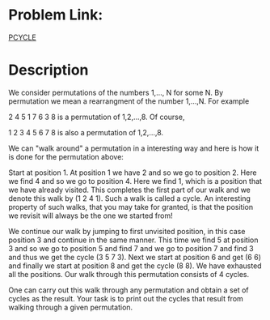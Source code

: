 # Problem Link:
[PCYCLE](https://www.codechef.com/problems/PCYCLE/)

# Description
We consider permutations of the numbers 1,..., N for some N. By permutation we mean a rearrangment of the number 1,...,N. For example

2  4  5  1  7  6  3  8
is a permutation of 1,2,...,8. Of course,

1  2  3  4  5  6  7  8
is also a permutation of 1,2,...,8.

We can "walk around" a permutation in a interesting way and here is how it is done for the permutation above:

Start at position 1. At position 1 we have 2 and so we go to position 2. Here we find 4 and so we go to position 4. Here we find 1, which is a position that we have already visited. This completes the first part of our walk and we denote this walk by (1 2 4 1). Such a walk is called a cycle. An interesting property of such walks, that you may take for granted, is that the position we revisit will always be the one we started from!

We continue our walk by jumping to first unvisited position, in this case position 3 and continue in the same manner. This time we find 5 at position 3 and so we go to position 5 and find 7 and we go to position 7 and find 3 and thus we get the cycle (3 5 7 3). Next we start at position 6 and get (6 6) and finally we start at position 8 and get the cycle (8 8). We have exhausted all the positions. Our walk through this permutation consists of 4 cycles.

One can carry out this walk through any permutation and obtain a set of cycles as the result. Your task is to print out the cycles that result from walking through a given permutation.